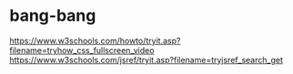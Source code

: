 # bang-bang

https://www.w3schools.com/howto/tryit.asp?filename=tryhow_css_fullscreen_video
https://www.w3schools.com/jsref/tryit.asp?filename=tryjsref_search_get